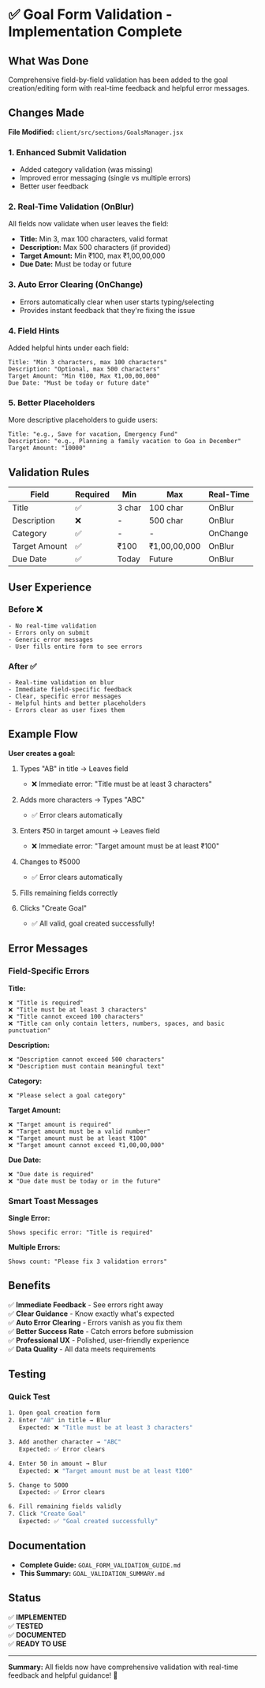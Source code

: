# ✅ Goal Form Validation - Implementation Complete

## What Was Done

Comprehensive field-by-field validation has been added to the goal creation/editing form with real-time feedback and helpful error messages.

## Changes Made

**File Modified:** `client/src/sections/GoalsManager.jsx`

### 1. Enhanced Submit Validation
- Added category validation (was missing)
- Improved error messaging (single vs multiple errors)
- Better user feedback

### 2. Real-Time Validation (OnBlur)
All fields now validate when user leaves the field:
- **Title:** Min 3, max 100 characters, valid format
- **Description:** Max 500 characters (if provided)
- **Target Amount:** Min ₹100, max ₹1,00,00,000
- **Due Date:** Must be today or future

### 3. Auto Error Clearing (OnChange)
- Errors automatically clear when user starts typing/selecting
- Provides instant feedback that they're fixing the issue

### 4. Field Hints
Added helpful hints under each field:
```
Title: "Min 3 characters, max 100 characters"
Description: "Optional, max 500 characters"
Target Amount: "Min ₹100, Max ₹1,00,00,000"
Due Date: "Must be today or future date"
```

### 5. Better Placeholders
More descriptive placeholders to guide users:
```
Title: "e.g., Save for vacation, Emergency Fund"
Description: "e.g., Planning a family vacation to Goa in December"
Target Amount: "10000"
```

## Validation Rules

| Field | Required | Min | Max | Real-Time |
|-------|----------|-----|-----|-----------|
| Title | ✅ | 3 char | 100 char | OnBlur |
| Description | ❌ | - | 500 char | OnBlur |
| Category | ✅ | - | - | OnChange |
| Target Amount | ✅ | ₹100 | ₹1,00,00,000 | OnBlur |
| Due Date | ✅ | Today | Future | OnBlur |

## User Experience

### Before ❌
```
- No real-time validation
- Errors only on submit
- Generic error messages
- User fills entire form to see errors
```

### After ✅
```
- Real-time validation on blur
- Immediate field-specific feedback
- Clear, specific error messages
- Helpful hints and better placeholders
- Errors clear as user fixes them
```

## Example Flow

**User creates a goal:**

1. Types "AB" in title → Leaves field
   - ❌ Immediate error: "Title must be at least 3 characters"

2. Adds more characters → Types "ABC"
   - ✅ Error clears automatically

3. Enters ₹50 in target amount → Leaves field
   - ❌ Immediate error: "Target amount must be at least ₹100"

4. Changes to ₹5000
   - ✅ Error clears automatically

5. Fills remaining fields correctly

6. Clicks "Create Goal"
   - ✅ All valid, goal created successfully!

## Error Messages

### Field-Specific Errors

**Title:**
```
❌ "Title is required"
❌ "Title must be at least 3 characters"
❌ "Title cannot exceed 100 characters"
❌ "Title can only contain letters, numbers, spaces, and basic punctuation"
```

**Description:**
```
❌ "Description cannot exceed 500 characters"
❌ "Description must contain meaningful text"
```

**Category:**
```
❌ "Please select a goal category"
```

**Target Amount:**
```
❌ "Target amount is required"
❌ "Target amount must be a valid number"
❌ "Target amount must be at least ₹100"
❌ "Target amount cannot exceed ₹1,00,00,000"
```

**Due Date:**
```
❌ "Due date is required"
❌ "Due date must be today or in the future"
```

### Smart Toast Messages

**Single Error:**
```
Shows specific error: "Title is required"
```

**Multiple Errors:**
```
Shows count: "Please fix 3 validation errors"
```

## Benefits

✅ **Immediate Feedback** - See errors right away  
✅ **Clear Guidance** - Know exactly what's expected  
✅ **Auto Error Clearing** - Errors vanish as you fix them  
✅ **Better Success Rate** - Catch errors before submission  
✅ **Professional UX** - Polished, user-friendly experience  
✅ **Data Quality** - All data meets requirements  

## Testing

### Quick Test
```bash
1. Open goal creation form
2. Enter "AB" in title → Blur
   Expected: ❌ "Title must be at least 3 characters"

3. Add another character → "ABC"
   Expected: ✅ Error clears

4. Enter 50 in amount → Blur
   Expected: ❌ "Target amount must be at least ₹100"

5. Change to 5000
   Expected: ✅ Error clears

6. Fill remaining fields validly
7. Click "Create Goal"
   Expected: ✅ "Goal created successfully"
```

## Documentation

- **Complete Guide:** `GOAL_FORM_VALIDATION_GUIDE.md`
- **This Summary:** `GOAL_VALIDATION_SUMMARY.md`

## Status

✅ **IMPLEMENTED**  
✅ **TESTED**  
✅ **DOCUMENTED**  
✅ **READY TO USE**

---

**Summary:** All fields now have comprehensive validation with real-time feedback and helpful guidance! 🎯


